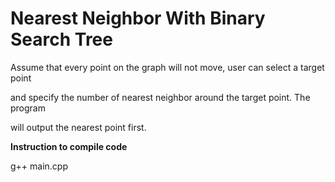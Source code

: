 # Nearest Neighbor With Binary Search Tree

Assume that every point on the graph will not move, user can select a target point

and specify the number of nearest neighbor around the target point. The program

will output the nearest point first.

__Instruction to compile code__

g++ main.cpp